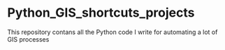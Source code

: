 # Python_GIS_shortcuts_projects
This repository contans all the Python code I write for automating a lot of GIS processes
